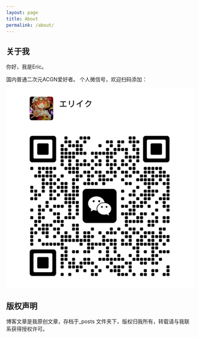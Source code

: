 ```yaml
---
layout: page
title: About
permalink: /about/
---
```


## 关于我
你好，我是Eric。

国内普通二次元ACGN爱好者。
个人微信号，欢迎扫码添加：

![微信号二维码](https://raw.githubusercontent.com/Eric-zhao-tech/Eric-zhao-tech.github.io/master/images/blog.png)



## 版权声明

博客文章是我原创文章，存档于_posts 文件夹下，版权归我所有，转载请与我联系获得授权许可。
